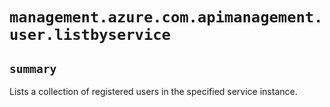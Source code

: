 # `management.azure.com.apimanagement.user.listbyservice`

## `summary`
Lists a collection of registered users in the specified service instance.


